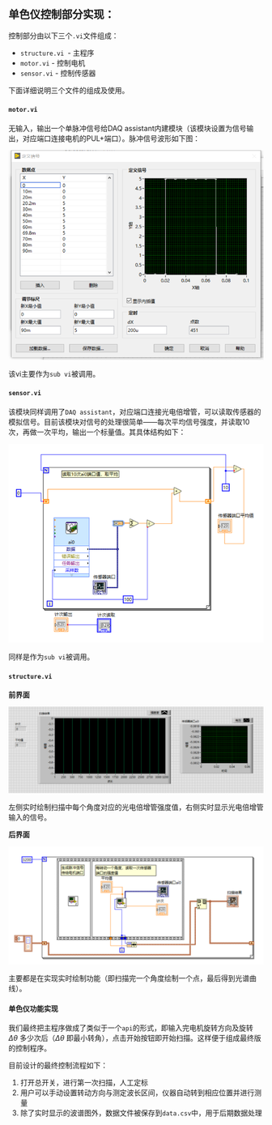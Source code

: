 ## 单色仪控制部分实现：



控制部分由以下三个``.vi``文件组成：

- ``structure.vi ``- 主程序
- ``motor.vi`` - 控制电机
- ``sensor.vi`` - 控制传感器

下面详细说明三个文件的组成及使用。



#### ``motor.vi``

无输入，输出一个单脉冲信号给DAQ assistant内建模块（该模块设置为信号输出，对应端口连接电机的PUL+端口）。脉冲信号波形如下图：

![](./pulse.png)

该vi主要作为`sub vi`被调用。



#### ``sensor.vi``

该模块同样调用了`DAQ assistant`，对应端口连接光电倍增管，可以读取传感器的模拟信号。目前该模块对信号的处理很简单——每次平均信号强度，并读取10次，再做一次平均，输出一个标量值。其具体结构如下：

![](./sensor.png)

同样是作为`sub vi`被调用。



#### ``structure.vi``

**前界面**

![](front.png)

左侧实时绘制扫描中每个角度对应的光电倍增管强度值，右侧实时显示光电倍增管输入的信号。

**后界面**

![](back.png)

主要都是在实现实时绘制功能（即扫描完一个角度绘制一个点，最后得到光谱曲线）。



#### 单色仪功能实现

我们最终把主程序做成了类似于一个`api`的形式，即输入完电机旋转方向及旋转 $\Delta\theta$ 多少次后（$\Delta\theta$ 即最小转角），点击开始按钮即开始扫描。这样便于组成最终版的控制程序。



目前设计的最终控制流程如下：

1. 打开总开关，进行第一次扫描，人工定标
2. 用户可以手动设置转动方向与测定波长区间，仪器自动转到相应位置并进行测量
3. 除了实时显示的波谱图外，数据文件被保存到`data.csv`中，用于后期数据处理